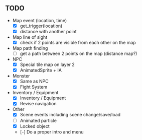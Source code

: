 ## TODO
- Map event (location, time)
  - [x] get_trigger(location)
  - [x] distance with another point
- Map line of sight
  - [x] check if 2 points are visible from each other on the map
- Map path finding
  - [ ] get a path between 2 points on the map (distance map?)
- NPC
  - [x] Special tile map on layer 2
  - [x] AnimatedSprite + IA
- Monster
  - [x] Same as NPC
  - [x] Fight System
- Inventory / Equipment
  - [x] Inventory / Equipment
  - [x] Revise navigation
- Other
  - [x] Scene events including scene change/save/load
  - [ ] Animated particle
  - [x] Locked object
  - [-] Do a proper intro and menu